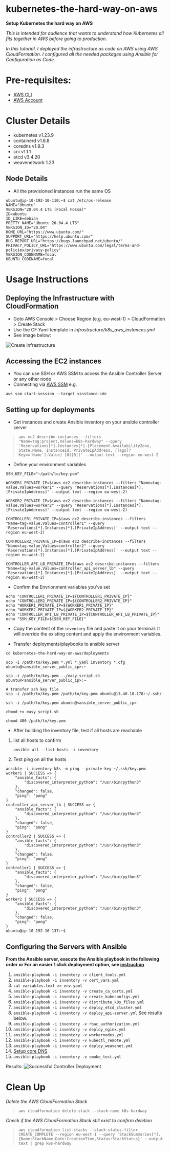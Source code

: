 # kubernetes-the-hard-way-on-aws
**Setup Kubernetes the hard way on AWS**

*This is intended for audience that wants to understand how Kubernetes all fits together in AWS before going to production.* 

*In this tutorial, I deployed the infrastructure as code on AWS using AWS CloudFormation. I configured all the needed packages using Ansible for Configuration as Code.*


# Pre-requisites:
- [AWS CLI](https://docs.aws.amazon.com/cli/latest/userguide/getting-started-install.html) 
- [AWS Account](https://aws.amazon.com/premiumsupport/knowledge-center/create-and-activate-aws-account/)

# Cluster Details
- kubernetes v1.23.9
- containerd v1.6.8
- coredns v1.9.3
- cni v1.1.1
- etcd v3.4.20
- weavenetwork 1.23

## Node Details
- All the provisioned instances run the same OS

```
ubuntu@ip-10-192-10-110:~$ cat /etc/os-release 
NAME="Ubuntu"
VERSION="20.04.4 LTS (Focal Fossa)"
ID=ubuntu
ID_LIKE=debian
PRETTY_NAME="Ubuntu 20.04.4 LTS"
VERSION_ID="20.04"
HOME_URL="https://www.ubuntu.com/"
SUPPORT_URL="https://help.ubuntu.com/"
BUG_REPORT_URL="https://bugs.launchpad.net/ubuntu/"
PRIVACY_POLICY_URL="https://www.ubuntu.com/legal/terms-and-policies/privacy-policy"
VERSION_CODENAME=focal
UBUNTU_CODENAME=focal

```
# Usage Instructions


## Deploying the Infrastructure with CloudFormation

- Goto AWS Console > Choose Region (e.g. eu-west-1) > CloudFormation > Create Stack
- Use the CF Yaml template in *infrastructure/k8s_aws_instances.yml*
- See image below:

![Create Infrastructure](./images/CF-infrastructure.png) 

## Accessing the EC2 instances
- You can use SSH or AWS SSM to access the Ansible Controller Server or any other node
- Connecting via [AWS SSM](https://docs.aws.amazon.com/AWSEC2/latest/UserGuide/session-manager.html) e.g.

`aws ssm start-session --target <instance-id>`

## Setting up for deployments
- Get instances and create Ansible inventory on your ansible controller server

> ```aws ec2 describe-instances --filters "Name=tag:project,Values=k8s-hardway" --query 'Reservations[*].Instances[*].[Placement.AvailabilityZone, State.Name, InstanceId, PrivateIpAddress, [Tags[?Key==`Name`].Value] [0][0]]' --output text --region eu-west-2```


- Define your environment variables

```
SSH_KEY_FILE="~/path/to/key.pem"

WORKER1_PRIVATE_IP=$(aws ec2 describe-instances --filters "Name=tag-value,Values=worker1" --query 'Reservations[*].Instances[*].[PrivateIpAddress]' --output text --region eu-west-2)    

WORKER2_PRIVATE_IP=$(aws ec2 describe-instances --filters "Name=tag-value,Values=worker2" --query 'Reservations[*].Instances[*].[PrivateIpAddress]' --output text --region eu-west-2)    

CONTROLLER1_PRIVATE_IP=$(aws ec2 describe-instances --filters "Name=tag-value,Values=controller1" --query 'Reservations[*].Instances[*].[PrivateIpAddress]' --output text --region eu-west-2)    

CONTROLLER2_PRIVATE_IP=$(aws ec2 describe-instances --filters "Name=tag-value,Values=controller2" --query 'Reservations[*].Instances[*].[PrivateIpAddress]' --output text --region eu-west-2)

CONTROLLER_API_LB_PRIVATE_IP=$(aws ec2 describe-instances --filters "Name=tag-value,Values=controller_api_server_lb" --query 'Reservations[*].Instances[*].[PrivateIpAddress]' --output text --region eu-west-2) 
```


- Confirm the Envrionment variables you've set

```
echo "CONTROLLER1_PRIVATE_IP=${CONTROLLER1_PRIVATE_IP}" 
echo "CONTROLLER2_PRIVATE_IP=${CONTROLLER2_PRIVATE_IP}"
echo "WORKER1_PRIVATE_IP=${WORKER1_PRIVATE_IP}"
echo "WORKER2_PRIVATE_IP=${WORKER2_PRIVATE_IP}"
echo "CONTROLLER_API_LB_PRIVATE_IP=${CONTROLLER_API_LB_PRIVATE_IP}"
echo "SSH_KEY_FILE=${SSH_KEY_FILE}"
```

- Copy the content of the `inventory` file and paste it on your terminal. 
  It will override the existing content and apply the environment variables.

- Transfer deployments/playbooks to ansible server

```
cd kubernetes-the-hard-way-on-aws/deployments

scp -i /path/to/key.pem *.yml *.yaml inventory *.cfg ubuntu@<ansible_server_public_ip>:~

scp -i /path/to/key.pem ../easy_script.sh ubuntu@<ansible_server_public_ip>:~

# transfer ssh key file
scp -i /path/to/key.pem /path/to/key.pem ubuntu@13.40.18.178:~/.ssh/

ssh -i /path/to/key.pem ubuntu@<ansible_server_public_ip>

chmod +x easy_script.sh

chmod 400 /path/to/key.pem
```



- After building the inventory file, test if all hosts are reachable

1.  list all hosts to confirm

    `ansible all --list-hosts -i inventory`

2.  Test ping on all the hosts

```
ansible -i inventory k8s -m ping --private-key ~/.ssh/key.pem
worker1 | SUCCESS => {
    "ansible_facts": {
        "discovered_interpreter_python": "/usr/bin/python3"
    },
    "changed": false,
    "ping": "pong"
}
controller_api_server_lb | SUCCESS => {
    "ansible_facts": {
        "discovered_interpreter_python": "/usr/bin/python3"
    },
    "changed": false,
    "ping": "pong"
}
controller2 | SUCCESS => {
    "ansible_facts": {
        "discovered_interpreter_python": "/usr/bin/python3"
    },
    "changed": false,
    "ping": "pong"
}
controller1 | SUCCESS => {
    "ansible_facts": {
        "discovered_interpreter_python": "/usr/bin/python3"
    },
    "changed": false,
    "ping": "pong"
}
worker2 | SUCCESS => {
    "ansible_facts": {
        "discovered_interpreter_python": "/usr/bin/python3"
    },
    "changed": false,
    "ping": "pong"
}
ubuntu@ip-10-192-10-137:~$ 

```

## Configuring the Servers with Ansible
**From the Ansible server, execute the Ansible playbook in the following order or For an easier 1 click deployment option, see [instruction](./easyWay.md)**


1. `ansible-playbook -i inventory -v client_tools.yml`
2. `ansible-playbook -i inventory -v cert_vars.yml`
3. `cat variables.text >> env.yaml`
4. `ansible-playbook -i inventory -v create_ca_certs.yml`
5. `ansible-playbook -i inventory -v create_kubeconfigs.yml`
6. `ansible-playbook -i inventory -v distribute_k8s_files.yml`
7. `ansible-playbook -i inventory -v deploy_etcd_cluster.yml`
8. `ansible-playbook -i inventory -v deploy_api-server.yml` See results below.
9. `ansible-playbook -i inventory -v rbac_authorization.yml`
10. `ansible-playbook -i inventory -v deploy_nginx.yml`
11. `ansible-playbook -i inventory -v workernodes.yml`
12. `ansible-playbook -i inventory -v kubectl_remote.yml`
13. `ansible-playbook -i inventory -v deploy_weavenet.yml`
14. [Setup core DNS](./coreDNS.md)
15. `ansible-playbook -i inventory -v smoke_test.yml`



Results:
![Successful Controller Deployment ](./images/controller-deployment-test.png)


# Clean Up

*Delete the AWS CloudFormation Stack*

>`aws cloudformation delete-stack --stack-name k8s-hardway`


*Check if the AWS CloudFormation Stack still exist to confirm deletion* 

>`aws cloudformation list-stacks --stack-status-filter CREATE_COMPLETE --region eu-west-1 --query 'StackSummaries[*].{Name:StackName,Date:CreationTime,Status:StackStatus}' --output text | grep k8s-hardway`




